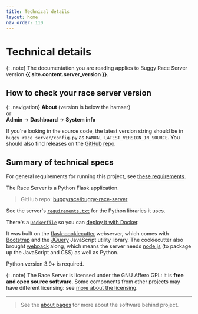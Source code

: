 ```yaml
---
title: Technical details
layout: home
nav_order: 110
---
```



# Technical details

{: .note}
The documentation you are reading applies to Buggy Race Server
version **{{ site.content.server_version }}**.


## How to check your race server version

{: .navigation}
**About** (version is below the hamser)
<br>or<br>
**Admin** → **Dashboard** → **System info**

If you're looking in the source code, the latest version string should be in
`buggy_race_server/config.py` as `MANUAL_LATEST_VERSION_IN_SOURCE`. You should
also find releases on the [GitHub repo](https://github.com/buggyrace/buggy-race-server).


## Summary of technical specs

For general requirements for running this project, see
[these requirements](overview/requirements).

The Race Server is a Python Flask application.

> GitHub repo: [buggyrace/buggy-race-server](https://github.com/buggyrace/buggy-race-server)

See the server's
[`requirements.txt`](https://github.com/buggyrace/buggy-race-server/blob/main/requirements.txt)
for the Python libraries it uses.

There's a [`Dockerfile`](https://github.com/buggyrace/buggy-race-server/blob/main/Dockerfile)
so you can [deploy it with Docker](../hosting/docker).

It was built on the
[flask-cookiecutter](https://github.com/cookiecutter-flask/cookiecutter-flask)
webserver, which comes with [Bootstrap](https://getbootstrap.com) and the
[JQuery](https://jquery.com) JavaScript utility library. The cookiecutter
also brought [webpack](https://webpack.js.org) along, which means the server
needs [node.js](https://nodejs.org/en) (to package up the JavaScript and CSS)
as well as Python.

Python version 3.9+ is required.

{: .note}
The Race Server is licensed under the GNU Affero GPL: it is **free and open
source software**.  Some components from other projects may have different
licensing: see [more about the licensing](about/software).

---
> See the [about pages](about/software) for more about the software behind
> project.

